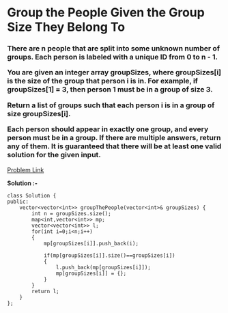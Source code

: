 #  Group the People Given the Group Size They Belong To

<h3>
There are n people that are split into some unknown number of groups. Each person is labeled with a unique ID from 0 to n - 1.

You are given an integer array groupSizes, where groupSizes[i] is the size of the group that person i is in. For example, if groupSizes[1] = 3, then person 1 must be in a group of size 3.

Return a list of groups such that each person i is in a group of size groupSizes[i].

Each person should appear in exactly one group, and every person must be in a group. If there are multiple answers, return any of them. It is guaranteed that there will be at least one valid solution for the given input.
</h3>

[Problem Link](https://leetcode.com/problems/group-the-people-given-the-group-size-they-belong-to/description/)

**Solution :-**

```
class Solution {
public:
    vector<vector<int>> groupThePeople(vector<int>& groupSizes) {
        int n = groupSizes.size();
        map<int,vector<int>> mp;
        vector<vector<int>> l;
        for(int i=0;i<n;i++)
        {
            mp[groupSizes[i]].push_back(i);

            if(mp[groupSizes[i]].size()==groupSizes[i])
            {
                l.push_back(mp[groupSizes[i]]);
                mp[groupSizes[i]] = {};
            }
        }
        return l;
    }
};
```
